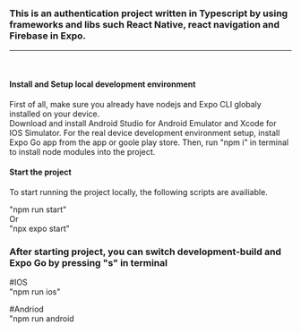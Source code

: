 <h3>This is an authentication project written in Typescript by using frameworks and libs such React Native, react navigation and Firebase in Expo.</h3><hr><br>

<h4>Install and Setup local development environment</h4>

First of all, make sure you already have nodejs and Expo CLI globaly installed on your device.<br>
Download and install Android Studio for Android Emulator and Xcode for IOS Simulator.
For the real device development environment setup, install Expo Go app from the app or goole play store.
Then, run "npm i" in terminal to install node modules into the project. 

<h4>Start the project</h4>

To start running the project locally, the following scripts are availiable. 

"npm run start" <br>
Or 
<br>
"npx expo start"

<h3>After starting project, you can switch development-build and Expo Go by pressing "s" in terminal</h3>

#IOS <br>
"npm run ios"

#Andriod <br>
"npm run android


  
  
